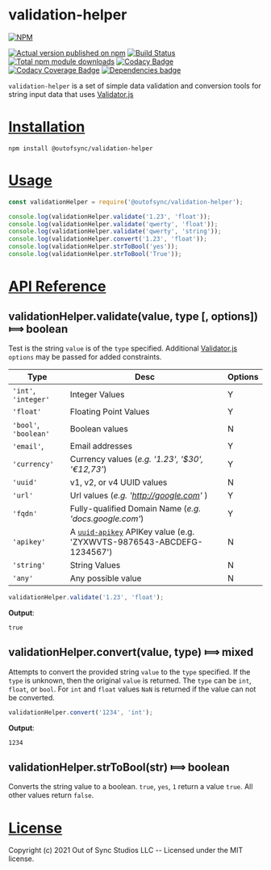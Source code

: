 # validation-helper

[![NPM](https://nodei.co/npm/@outofsync/validation-helper.png?downloads=true)](https://nodei.co/npm/@outofsync/validation-helper/)

[![Actual version published on npm](http://img.shields.io/npm/v/@outofsync/validation-helper.svg)](https://www.npmjs.org/package/@outofsync/validation-helper)
[![Build Status](https://github.com/OutOfSyncStudios/validation-helper/actions/workflows/build-master.yml/badge.svg?branch=master)](https://github.com/OutOfSyncStudios/validation-helper/actions/workflows/build-master.yml)
[![Total npm module downloads](http://img.shields.io/npm/dt/@outofsync/validation-helper.svg)](https://www.npmjs.org/package/@outofsync/validation-helper)
[![Codacy Badge](https://api.codacy.com/project/badge/Grade/a6899212e1c746f09de8088a59ae6cfc)](https://www.codacy.com/app/OutOfSyncStudios/validation-helper?utm_source=github.com&amp;utm_medium=referral&amp;utm_content=OutOfSyncStudios/validation-helper&amp;utm_campaign=Badge_Grade)
[![Codacy Coverage Badge](https://api.codacy.com/project/badge/Coverage/a6899212e1c746f09de8088a59ae6cfc)](https://www.codacy.com/app/OutOfSyncStudios/validation-helper?utm_source=github.com&utm_medium=referral&utm_content=OutOfSyncStudios/validation-helper&utm_campaign=Badge_Coverage)
[![Dependencies badge](https://david-dm.org/OutOfSyncStudios/validation-helper/status.svg)](https://david-dm.org/OutOfSyncStudios/validation-helper?view=list)


`validation-helper` is a set of simple data validation and conversion tools for string input data that uses [Validator.js](https://www.npmjs.com/package/validator)

# [Installation](#installation)
<a name="installation"></a>

```shell
npm install @outofsync/validation-helper
```

# [Usage](#usage)
<a name="usage"></a>

```js
const validationHelper = require('@outofsync/validation-helper');

console.log(validationHelper.validate('1.23', 'float'));
console.log(validationHelper.validate('qwerty', 'float'));
console.log(validationHelper.validate('qwerty', 'string'));
console.log(validationHelper.convert('1.23', 'float'));
console.log(validationHelper.strToBool('yes'));
console.log(validationHelper.strToBool('True'));
```

# [API Reference](#api)
<a name="api"></a>

## validationHelper.validate(value, type [, options]) &#x27fe; boolean
Test is the string `value` is of the `type` specified. Additional [Validator.js](https://www.npmjs.com/package/validator) `options` may be passed for added constraints.

| Type | Desc | Options |
| ---- | ---- | ------- |
| `'int'`, `'integer'` |  Integer Values | Y |
| `'float'` | Floating Point Values | Y |
| `'bool'`, `'boolean'` | Boolean values | N |
| `'email'`, | Email addresses | Y |
| `'currency'` | Currency values (*e.g. '1.23', '$30', '€12,73'*) | Y |
| `'uuid'` | v1, v2, or v4 UUID values | N |
| `'url'` | Url values (*e.g. 'http://google.com'* ) | Y |
| `'fqdn'` | Fully-qualified Domain Name (*e.g. 'docs.google.com'*) | Y |
| `'apikey'` | A [`uuid-apikey`](https://www.npmjs.com/package/uuid-apikey) APIKey value  (e.g. 'ZYXWVTS-9876543-ABCDEFG-1234567') | N |
| `'string'` | String Values | N |
| `'any'` | Any possible value | N |

```js
validationHelper.validate('1.23', 'float');
```

**Output**:
```
true
```

## validationHelper.convert(value, type) &#x27fe; mixed
Attempts to convert the provided string `value` to the `type` specified. If the `type` is unknown, then the original `value` is returned.  The `type` can be `int`, `float`, or `bool`. For `int` and `float` values `NaN` is returned if the value can not be converted.

```js
validationHelper.convert('1234', 'int');
```

**Output**:
```
1234
```

## validationHelper.strToBool(str) &#x27fe; boolean
Converts the string value to a boolean. `true`, `yes`, `1` return a value `true`. All other values return `false`.

# [License](#license)
<a name="license"></a>

Copyright (c) 2021 Out of Sync Studios LLC -- Licensed under the MIT license.
